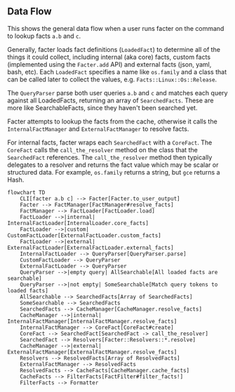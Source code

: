 ## Data Flow

This shows the general data flow when a user runs facter on the command to lookup facts `a.b` and `c`.

Generally, facter loads fact definitions (`LoadedFact`) to determine all of the things it could collect, including internal (aka core) facts, custom facts (implemented using the `Facter.add` API) and external facts (json, yaml, bash, etc). Each `LoadedFact` specifies a name like `os.family` and a class that can be called later to collect the values, e.g. `Facts::Linux::Os::Release`.

The `QueryParser` parse both user queries `a.b` and `c` and matches each query against all LoadedFacts, returning an array of `SearchedFacts`. These are more like SearchableFacts, since they haven't been searched yet.

Facter attempts to lookup the facts from the cache, otherwise it calls the `InternalFactManager` and `ExternalFactManager` to resolve facts.

For internal facts, facter wraps each `SearchedFact` with a `CoreFact`. The `CoreFact` calls the `call_the_resolver` method on the class that the `SearchedFact` references. The `call_the_resolver` method then typically delegates to a resolver and returns the fact value which may be scalar or structured data. For example, `os.family` returns a string, but `gce` returns a Hash.

```mermaid
flowchart TD
    CLI[facter a.b c] --> Facter[Facter.to_user_output]
    Facter --> FactManager[FactManager#resolve_facts]
    FactManager --> FactLoader[FactLoader.load]
    FactLoader -->|internal| InternalFactLoader[InternalLoader.core_facts]
    FactLoader -->|custom| CustomFactLoader[ExternalFactLoader.custom_facts]
    FactLoader -->|external| ExternalFactLoader[ExternalFactLoader.external_facts]
    InternalFactLoader --> QueryParser[QueryParser.parse]
    CustomFactLoader --> QueryParser
    ExternalFactLoader --> QueryParser
    QueryParser -->|empty query| AllSearchable[All loaded facts are searchable]
    QueryParser -->|not empty| SomeSearchable[Match query tokens to loaded facts]
    AllSearchable --> SearchedFacts[Array of SearchedFacts]
    SomeSearchable --> SearchedFacts
    SearchedFacts --> CacheManager[CacheManager.resolve_facts]
    CacheManager -->|internal| InternalFactManager[InternalFactManager.resolve_facts]
    InternalFactManager --> CoreFact[CoreFact#create]
    CoreFact --> SearchedFact[SearchedFact -> call_the_resolver]
    SearchedFact --> Resolvers[Facter::Resolvers::*.resolve]
    CacheManager -->|external| ExternalFactManager[ExternalFactManager.resolve_facts]
    Resolvers --> ResolvedFacts[Array of ResolvedFacts]
    ExternalFactManager --> ResolvedFacts
    ResolvedFacts --> CacheFacts[CacheManager.cache_facts]
    CacheFacts --> FilterFacts[FactFilter#filter_facts!]
    FilterFacts --> Formatter
```
